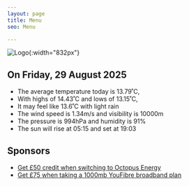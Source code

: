 ```yaml
---
layout: page
title: Menu
seo: Menu

---
```


![Logo](/images/logo.jpg){:width="832px"}

<!-- weather_marker starts -->
## On Friday, 29 August 2025

- The average temperature today is 13.79˚C,
- With highs of 14.43˚C and lows of 13.15˚C,
- It may feel like 13.6˚C with light rain
- The wind speed is 1.34m/s and visibility is 10000m
- The pressure is 994hPa and humidity is 91%
- The sun will rise at 05:15 and set at 19:03

<!-- weather_marker ends -->

## Sponsors

- [Get £50 credit when switching to Octopus Energy](https://bit.ly/3oD1nnS)
- [Get £75 when taking a 1000mb YouFibre broadband plan](https://aklam.io/91zWhU?)
